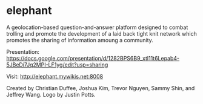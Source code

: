 # elephant
A geolocation-based question-and-answer platform designed to combat trolling and promote the development of a laid back tight knit network which promotes the sharing of information amoung a community.

Presentation: https://docs.google.com/presentation/d/1282BPS6B9_xtl11t6Lepab4-5JBeDi7Jq2MPI-LF1yg/edit?usp=sharing


Visit: http://elephant.mywikis.net:8008


Created by Christian Duffee, Joshua Kim, Trevor Nguyen, Sammy Shin, and Jeffrey Wang. Logo by Justin Potts.
